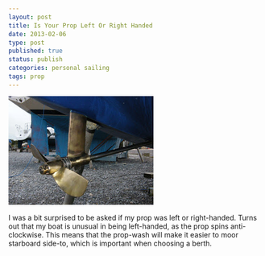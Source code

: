 ```yaml
--- 
layout: post 
title: Is Your Prop Left Or Right Handed
date: 2013-02-06
type: post 
published: true 
status: publish
categories: personal sailing
tags: prop
---
```


<img src="/assets/prop.jpg" class="image-right" alt="Prop">

I was a bit surprised to be asked if my prop was left or right-handed.
Turns out that my boat is unusual in being left-handed, as the prop
spins anti-clockwise. This means that the prop-wash will make it easier
to moor starboard side-to, which is important when choosing a berth.


